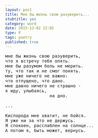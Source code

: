 ```yaml
---
layout: post
title: Мне бы жизнь свою разуверить...
stubtitle: yes
category: word
date: 2015-12-02 22:02
type: P
tags: poetry
published: true
---
```


<pre>
мне бы жизнь свою разуверить,
что я встречу тебя опять.
мне бы разумом боль не мерить.
ту, что так и не смог понять.
мне уже ничего не важно:
что отпущено, что дано.
мне давно ничего не страшно -
я иду, улыбаясь,
                 на дно.

...

Кислорода мне хватит, не бойся.
Я уже ни за что не держусь.
Я спокоен, расслаблен на солнце...
А потом я, быть может, вернусь.
</pre>
